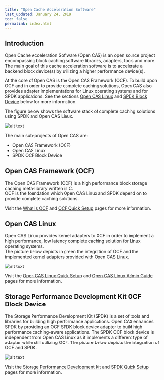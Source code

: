 ```yaml
---
title: "Open Cache Acceleration Software"
last_updated: January 24, 2019
toc: false
permalink: index.html
---
```


## Introduction
Open Cache Acceleration Software (Open CAS) is an open source project encompassing block caching software libraries, adapters, tools and more.  The main goal of this cache acceleration software is to accelerate a backend block device(s) by utilizing a higher performance device(s).  

At the core of Open CAS is the Open CAS Framework (OCF). To build upon OCF and in order to provide complete caching solutions, Open CAS also provides adapter implementations for Linux operating systems and for SPDK applications.  See the sections [Open CAS Linux](/index.html#open-cas-linux) and [SPDK Block Device](/index.html#storage-performance-development-kit-ocf-block-device) below for more information.  

The figure below shows the software stack of complete caching solutions using SPDK and Open CAS Linux.

![alt text](images/ocf_examples.jpg "Software Stack for SPDK and Open CAS Linux")

The main sub-projects of Open CAS are:
- Open CAS Framework (OCF)
- Open CAS Linux
- SPDK OCF Block Device

## Open CAS Framework (OCF)
The Open CAS Framework (OCF) is a high performance block storage caching meta-library written in C.  
OCF is the foundation which Open CAS Linux and SPDK depend on to provide complete caching solutions.

Visit the [What is OCF](ocf_intro.html) and [OCF Quick Setup](getting_started_ocf.html) pages for more information.

## Open CAS Linux
Open CAS Linux provides kernel adapters to OCF in order to implement a high performance, low latency complete caching solution for Linux operating systems.  
The picture below depicts in green the integration of OCF and the implemented kernel adapters provided with Open CAS Linux.  

![alt text](images/ocf_software_stack_layers.jpg "Open CAS Linux Software Stack")

Visit the [Open CAS Linux Quick Setup](getting_started_open_cas_linux.html) and [Open CAS Linux Admin Guide](guide_introduction.html) pages for more information.

## Storage Performance Development Kit OCF Block Device
The Storage Performance Development Kit (SPDK) is a set of tools and libraries for building high performance applications.
Open CAS enhances SPDK by providing an OCF SPDK block device adapter to build high performance caching-aware applications.
The SPDK OCF block device is independent from Open CAS Linux as it implements a different type of adapter while still utilizing OCF.
The picture below depicts the integration of OCF and SPDK.  

![alt text](images/spdk_software_stack_layers.jpg "OCF and SPDK Software Stack")  

Visit the [Storage Performance Development Kit](https://spdk.io/) and [SPDK Quick Setup](getting_started_spdk.html) pages for more information.  
